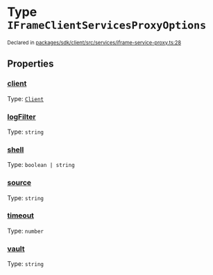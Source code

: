 # Type `IFrameClientServicesProxyOptions`
<sub>Declared in [packages/sdk/client/src/services/iframe-service-proxy.ts:28](https://github.com/dxos/dxos/blob/29a91026f/packages/sdk/client/src/services/iframe-service-proxy.ts#L28)</sub>




## Properties
### [client](https://github.com/dxos/dxos/blob/29a91026f/packages/sdk/client/src/services/iframe-service-proxy.ts#L30)
Type: <code>[Client](/api/@dxos/react-client/classes/Client)</code>




### [logFilter](https://github.com/dxos/dxos/blob/29a91026f/packages/sdk/client/src/services/iframe-service-proxy.ts#L34)
Type: <code>string</code>




### [shell](https://github.com/dxos/dxos/blob/29a91026f/packages/sdk/client/src/services/iframe-service-proxy.ts#L31)
Type: <code>boolean | string</code>




### [source](https://github.com/dxos/dxos/blob/29a91026f/packages/sdk/client/src/services/iframe-service-proxy.ts#L29)
Type: <code>string</code>




### [timeout](https://github.com/dxos/dxos/blob/29a91026f/packages/sdk/client/src/services/iframe-service-proxy.ts#L33)
Type: <code>number</code>




### [vault](https://github.com/dxos/dxos/blob/29a91026f/packages/sdk/client/src/services/iframe-service-proxy.ts#L32)
Type: <code>string</code>





